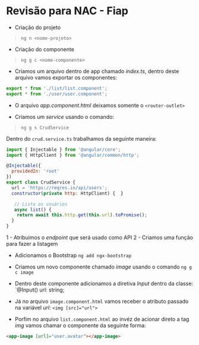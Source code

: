 # Revisão para NAC - Fiap

- Criação do projeto

> `ng n <nome-projeto>`

- Criação do componente

> `ng g c <nome-componente>`

- Criamos um arquivo dentro de app chamado *index.ts*, dentro deste arquivo vamos exportar os componentes:

``` javascript
export * from './list/list.component';
export * from './user/user.component';
```

- O arquivo *app.component.html* deixamos somente o `<router-outlet>`

- Criamos um *service* usando o comando:

> `ng g s CrudService`

Dentro do `crud.service.ts` trabalhamos da seguinte maneira: 

``` javascript
import { Injectable } from '@angular/core';
import { HttpClient } from '@angular/common/http';

@Injectable({
  providedIn: 'root'
})
export class CrudService {
  url = 'https://reqres.in/api/users';
  constructor(private http: HttpClient) {  }

   // Lista os usuários
   async list() {
    return await this.http.get(this.url).toPromise();
  }
}
```

1 - Atribuimos o _endpoint_ que será usado como API
2 - Criamos uma função para fazer a listagem

- Adicionamos o Bootstrap `ng add ngx-bootstrap`

- Criamos um novo componente chamado *image* usando o comando `ng g c image`

- Dentro deste componente adicionamos a diretiva *Input* dentro da classe: `@Input() url: string;

- Já no arquivo `image.component.html` vamos receber o atributo passado na variável *url*: `<img [src]="url">`

- Porfim no arquivo `list.component.html` ao invéz de acionar direto a tag *img* vamos chamar o componente da seguinte forma: 

``` html
<app-image [url]="user.avatar"></app-image>
```

